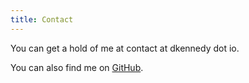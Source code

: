 ```yaml
---
title: Contact
---
```


You can get a hold of me at contact at dkennedy dot io.

You can also find me on [GitHub](https://github.com/dave-kennedy).

